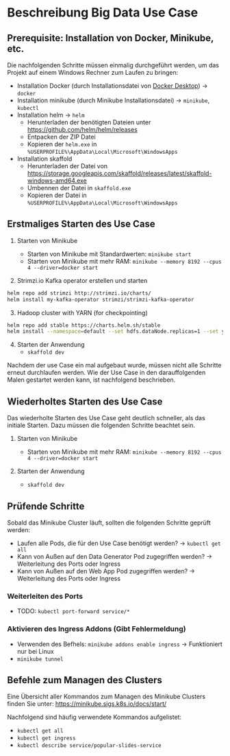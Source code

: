 # Beschreibung Big Data Use Case

## Prerequisite: Installation von Docker, Minikube, etc.

Die nachfolgenden Schritte müssen einmalig durchgeführt werden, um das Projekt auf einem Windows Rechner zum Laufen zu bringen:

- Installation Docker (durch Installationsdatei von [Docker Desktop](https://www.docker.com/products/docker-desktop)) -> `docker`
- Installation minikube (durch Minikube Installationsdatei) -> `minikube`, `kubectl`
- Installation helm -> `helm`
    - Herunterladen der benötigten Dateien unter https://github.com/helm/helm/releases
    - Entpacken der ZIP Datei
    - Kopieren der `helm.exe` in `%USERPROFILE%\AppData\Local\Microsoft\WindowsApps`
- Installation skaffold
    - Herunterladen der Datei von https://storage.googleapis.com/skaffold/releases/latest/skaffold-windows-amd64.exe
    - Umbennen der Datei in `skaffold.exe` 
    - Kopieren der Datei in `%USERPROFILE%\AppData\Local\Microsoft\WindowsApps`

## Erstmaliges Starten des Use Case

1. Starten von Minikube 
    - Starten von Minikube mit Standardwerten: `minikube start` 
    - Starten von Minikube mit mehr RAM: `minikube --memory 8192 --cpus 4 --driver=docker start`

2. Strimzi.io Kafka operator erstellen und starten 

```bash
helm repo add strimzi http://strimzi.io/charts/
helm install my-kafka-operator strimzi/strimzi-kafka-operator
```

3. Hadoop cluster with YARN (for checkpointing)

```bash
helm repo add stable https://charts.helm.sh/stable
helm install --namespace=default --set hdfs.dataNode.replicas=1 --set yarn.nodeManager.replicas=1 --set hdfs.webhdfs.enabled=true my-hadoop-cluster stable/hadoop
```

4. Starten der Anwendung
    - `skaffold dev`

Nachdem der use Case ein mal aufgebaut wurde, müssen nicht alle Schritte erneut durchlaufen werden. Wie der Use Case in den darauffolgenden Malen gestartet werden kann, ist nachfolgend beschrieben.

## Wiederholtes Starten des Use Case

Das wiederholte Starten des Use Case geht deutlich schneller, als das initiale Starten. Dazu müssen die folgenden Schritte beachtet sein. 

1. Starten von Minikube 
    - Starten von Minikube mit mehr RAM: `minikube --memory 8192 --cpus 4 --driver=docker start`

2. Starten der Anwendung
    - `skaffold dev`

## Prüfende Schritte

Sobald das Minikube Cluster läuft, sollten die folgenden Schritte geprüft werden:
- Laufen alle Pods, die für den Use Case benötigt werden? -> `kubectl get all`
- Kann von Außen auf den Data Generator Pod zugegriffen werden? -> Weiterleitung des Ports oder Ingress
- Kann von Außen auf den Web App Pod zugegriffen werden? -> Weiterleitung des Ports oder Ingress

### Weiterleiten des Ports
- TODO: `kubectl port-forward service/*`

### Aktivieren des Ingress Addons (Gibt Fehlermeldung)
- Verwenden des Befhels: `minikube addons enable ingress` -> Funktioniert nur bei Linux
- `minikube tunnel`


## Befehle zum Managen des Clusters
Eine Übersicht aller Kommandos zum Managen des Minikube Clusters finden Sie unter: https://minikube.sigs.k8s.io/docs/start/

Nachfolgend sind häufig verwendete Kommandos aufgelistet:
- `kubectl get all`
- `kubectl get ingress`
- `kubectl describe service/popular-slides-service`
